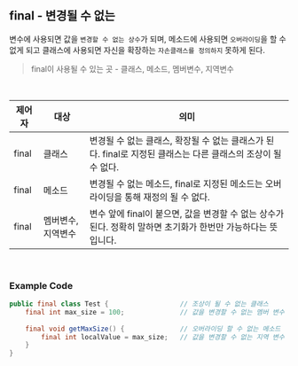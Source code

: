 ## final - 변경될 수 없는

변수에 사용되면 값을 `변경할 수 없는 상수`가 되며, 메소드에 사용되면 `오버라이딩`을 할 수 없게 되고 클래스에 사용되면  자신을 확장하는 `자손클래스를 정의하지` 못하게 된다.

> final이 사용될 수 있는 곳 - 클래스, 메소드, 멤버변수, 지역변수

<br>

| 제어자 | 대상 | 의미 |
|------|---|---|
| final | 클래스|변경될 수 없는 클래스, 확장될 수 없는 클래스가 된다. final로 지정된 클래스는 다른 클래스의 조상이 될 수 없다. |
| final | 메소드|변경될 수 없는 메소드, final로 지정된 메소드는 오버라이딩을 통해 재정의 될 수 없다. |
| final | 멤버변수, 지역변수|변수 앞에 final이 붙으면, 값을 변경할 수 없는 상수가 된다. 정확히 말하면 초기화가 한번만 가능하다는 뜻입니다. |

<br>

### Example Code

```java
public final class Test {                  // 조상이 될 수 없는 클래스 
    final int max_size = 100;              // 값을 변경할 수 없는 멤버 변수 (상수)
    
    final void getMaxSize() {              // 오버라이딩 할 수 없는 메소드
        final int localValue = max_size;   // 값을 변경할 수 없는 지역 변수 (상수)
    }
}
```

